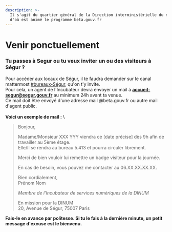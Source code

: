 ```yaml
---
description: >-
  Il s'agit du quartier général de la Direction interministérielle du numérique
  d'où est animé le programme beta.gouv.fr
---
```


# Venir ponctuellement

### Tu passes à Segur ou tu veux inviter un ou des visiteurs à Ségur ?

Pour accéder aux locaux de Ségur, il te faudra demander sur le canal mattermost [#bureaux-Ségur](https://mattermost.incubateur.net/betagouv/channels/bureaux-segur), qu'on t'y invite.\
Pour cela, un agent de l'Incubateur devra envoyer un mail à **accueil-segur@segur.gouv.fr** au minimum 24h avant ta venue.\
Ce mail doit être envoyé d'une adresse mail @beta.gouv.fr ou autre mail d'agent public.\
\
**Voici un exemple de mail :** \


> Bonjour,
>
> Madame/Monsieur XXX YYY  viendra ce \[date précise] dès 9h afin de travailler au 5ème étage. \
> Elle/Il se rendra au bureau 5.413 et pourra circuler librement.
>
> Merci de bien vouloir lui remettre un badge visiteur pour la journée.
>
> En cas de besoin, vous pouvez me contacter au 06.XX.XX.XX.XX.
>
>
>
> Bien cordialement, \
> Prénom Nom
>
> _Membre de l'Incubateur de services numériques de la DINUM_
>
> En mission pour la DINUM\
> 20, Avenue de Ségur, 75007 Paris

**Fais-le en avance par politesse. Si tu le fais à la dernière minute, un petit message d'excuse est le bienvenu.**

###
